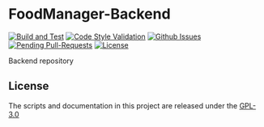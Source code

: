 # FoodManager-Backend

[![Build and Test](https://github.com/ThreeGuysOrg/FoodManager-Backend/actions/workflows/dotnet.yaml/badge.svg?branch=main)](https://github.com/ThreeGuysOrg/FoodManager-Backend/actions/workflows/dotnet.yaml)
[![Code Style Validation](https://github.com/ThreeGuysOrg/FoodManager-Backend/actions/workflows/linter.yaml/badge.svg?branch=main)](https://github.com/ThreeGuysOrg/FoodManager-Backend/actions/workflows/linter.yaml)
[![Github Issues](https://img.shields.io/github/issues/ita-social-projects/GreenCity?style=flat-square)](https://github.com/ita-social-projects/GreenCity/issues)
[![Pending Pull-Requests](https://img.shields.io/github/issues-pr/ita-social-projects/GreenCity?style=flat-square)](https://github.com/ita-social-projects/GreenCity/pulls)
[![License](http://img.shields.io/:license-mit-blue.svg?style=flat-square)](http://badges.mit-license.org)

Backend repository

## License

The scripts and documentation in this project are released under the [GPL-3.0](LICENSE)
